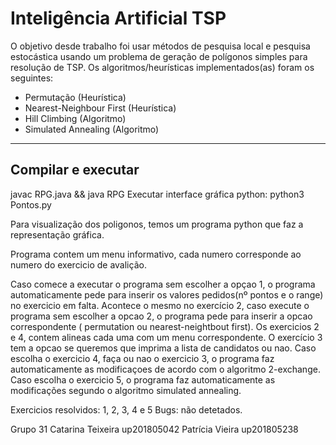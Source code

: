 # Inteligência Artificial TSP

O objetivo desde trabalho foi usar métodos de pesquisa local e pesquisa estocástica usando um problema de geração de polígonos simples para resolução de TSP.
Os algoritmos/heurísticas implementados(as) foram os seguintes:
- Permutação (Heurística)
- Nearest-Neighbour First (Heurística)
- Hill Climbing (Algoritmo)
- Simulated Annealing (Algoritmo)

--------------------------------------------------------------------

## Compilar e executar

javac RPG.java && java RPG
Executar interface gráfica python:
python3 Pontos.py

Para visualização dos poligonos, temos um programa python que faz a representação gráfica.

Programa contem um menu informativo, cada numero corresponde ao numero do exercicio de avalição.

Caso comece a executar o programa sem escolher a opçao 1, o programa automaticamente pede para inserir os valores pedidos(nº pontos e o range) no exercicio em falta.
Acontece o mesmo no exercício 2, caso execute o programa sem escolher a opcao 2, o programa pede para inserir a opcao correspondente ( permutation ou nearest-neightbout first).
Os exercicios 2 e 4, contem alineas cada uma com um menu correspondente.
O exercício 3 tem a opcao se queremos que imprima a lista de candidatos ou nao.
Caso escolha o exercicio 4, faça ou nao o exercicio 3, o programa faz automaticamente as modificaçoes de acordo com o algoritmo 2-exchange.
Caso escolha o exercicio 5, o programa faz automaticamente as modificações segundo o algoritmo simulated annealing.

Exercicios resolvidos: 1, 2, 3, 4 e 5
Bugs: não detetados.

Grupo 31
Catarina Teixeira up201805042
Patrícia Vieira  up201805238

